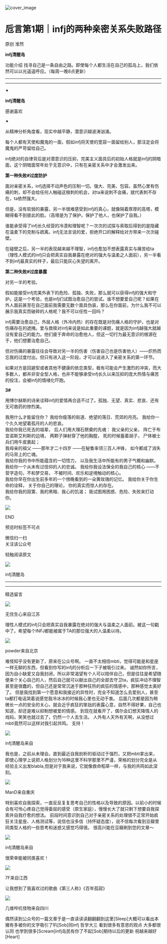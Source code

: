 ![cover_image](https://mmbiz.qlogo.cn/mmbiz_jpg/DZCdtia4bJxqeAdT84ATqGDNNuSib2toK1cFfOZDdOF23koQ29OP20gHp4Eo3xrkiaAuqTox1ONO8n6ls0kQ8fbPg/0?wx_fmt=jpeg)

#  卮言第1期｜infj的两种亲密关系失败路径

原创  淮然  

**infj清醒岛**



功能介绍  找寻自己是一条自由之路。即使每个人都生活在自己的孤岛上，我们依然可以以光遥遥呼应。（每周一晚8点更新）

__ __

__ _ _

✦

  

**infj清醒岛**

感谢喜欢

✦

  

从精神分析角度看，现实中越平静，潜意识越波涛汹涌。

每个人都有天使和魔鬼的一面，假如infj将天使的宽容一面留给别人，那注定会将魔鬼的严苛留给自己。

infj绝对的自律背后是对潜意识的压抑，完美主义面具后的初始人格就是infj的阴暗面，这个阴暗面常年处于无意识中，只有在亲密关系中才会激发出来。

  

  

**第一种失败#过度防护**

  

面对亲密关系，infj选择不动声色的压制一切。强大、完美、包容。虽然心里有伤痛的刺，却不会给任何人触碰这根刺的机会，对ta来说刺不会痛，就代表刺不存在，ta依然强大。

但是，没有软弱的暴露，另一半很难感受到infj的真心，就像隔着厚厚的高塔，模糊得看不到彼此的脸。（高塔是为了保护。保护了他人，也保护了自我。）

谁能承受得了infj长久经营的冷漠和理智呢？一次次的试探与索取后得到的是隐藏在温柔下的克制与疏离。infj无法言说的爱，拒绝开口的解释给对方带来一次次碰壁。

在碰壁之后，另一半的表现越来越不理智，infj也愈加不想表露真实与痛苦给ta（理性人模式的infj只会把真实自我暴露在绝对的强大与温柔之人面前），另一半看不到infj最真实的样子，最后只能灰心失望的离开。

  

**第二种失败#过度暴露**

对另一半的考验。

假如能接受infj完美外表下的危险、孤独、失败，那么就可以获得infj的强大和守护。这是一个考验，也是infj们试图治愈自己的尝试。谁不想要爱自己呢？如果在外人面前甚至在自己面前我需要无数个面具伪装，那么在你面前，为什么我不可以展示我真实而破碎的人格呢？我不可以任性一回吗？

infj需要治愈自己，外层人格（外冷内热）的存在既是对伤痛人格的守护，也是对伤痛存在的遮掩。爱与救赎对infj来说是如此重要的课题，就是因为infj越强大就越没有爱自己的能力。他们疲于奔命的治愈他人，但这一切行为最无意识的根源在于，他们想要治愈自己。

但对伤痛的暴露往往会导致对另一半的伤害（伤害自己也是伤害他人）——炽热而忘我的过度付出。但只有进入这一阶段，才可以说进入了亲密关系的第一环节。

如果对方是回避型或者其他不健康的依恋类型，极有可能会产生激烈的冲突，而大多数人，都并非安全型人格，也并不能够承受infj长久以来压抑的庞大热情与痛苦的投注，会被infj的情绪化吓跑。

  

**3#**

用博尔赫斯的诗来诠释infj的爱情再合适不过了。孤独、无望、真实、悲哀、还有无可救药的惨烈美。

  
我用什么才能留住你？  我给你瘦落的街道、绝望的落日、荒郊的月亮。  我给你一个久久地望着孤月的人的悲哀。  
我给你我已死去的祖辈，  后人们用大理石祭奠的先魂：  我父亲的父亲，  阵亡于布宜诺斯艾利斯的边境，  两颗子弹射穿了他的胸膛，  死的时候蓄着胡子，
尸体被士兵们用牛皮裹起；  
我母亲的祖父  ——那年才二十四岁  ——在秘鲁率领三百人冲锋，  如今都成了消失的马背上的亡魂。  
我给你我的书中所能蕴含的一切悟力，  以及我生活中所能有的男子气概和幽默。  我给你一个从未有过信仰的人的忠诚。  我给你我设法保全的我自己的核心
——不营字造句，不和梦交易，  不被时间、欢乐和逆境触动的核心。  
我给你早在你出生前多年的一个傍晚看到的一朵黄玫瑰的记忆。  我给你关于你生命的诠释，  关于你自己的理论，  你的真实而惊人的存在。  
我给你我的寂寞、我的黑暗、我心的饥渴；  我试图用困惑、危险、失败来打动你。

  

![](https://mmbiz.qpic.cn/mmbiz_gif/7FiadXCUBpqt43ySAFleQonQAWQDMwvCPOiaiaFlUYSG8ibicVqc4d5rBa4niaAWr9DmauJ43FCich2gaNDU6PiaKZQf6w/640?wx_fmt=gif)

END  

  

  

预览时标签不可点

微信扫一扫  
关注该公众号



轻触阅读原文

![](http://mmbiz.qpic.cn/mmbiz_png/DZCdtia4bJxpcRrqEcIicNn7icChObS1Eqm6u2hlN1LGAHvlMHZg6O2a3A47KdeC6IqvVTuryNZQpDFQ1LX3JvT9w/0?wx_fmt=png)

infj清醒岛







****



****





精选留言

![](http://mmsns.qpic.cn/mmsns/iaxNB5XaibCeLTYWIUGCYm7cS1kFxTx4ibUSEBZJ6VnOdXPDItJ9PaGRg/0)

无住生心来自江苏

理性人模式的infj只会把真实自我暴露在绝对的强大与温柔之人面前。被这一句戳中了。希望每个INFJ都能被属于TA的那位强大的人温柔以待。

![](http://mmsns.qpic.cn/mmsns/iaxNB5XaibCeLTYWIUGCYm7cS1kFxTx4ibUSEBZJ6VnOdXPDItJ9PaGRg/0)

powder来自北京

难怪知乎没有更新了，原来在公众号啊。 一直不太相信mbti，觉得可能是和星座一样无聊的东西，但看到你写的infj的分析后一下子被吸引过来。
诚然如你所言，因为自小缺爱又自我封闭，所以非常渴望有个人可以陪伴自己，但是往往是希望随便来个关心自己的人，然后自己就可以献出自己的全部去守卫ta，疯狂冲动不理智甚至是很蠢的，但自己还是常常沉迷于那种狂热的疯狂的情感中，那种感觉太美好了。
但是我找到第一个愿意和我接近的异性时，完全不知道怎么去爱别人，甚至ta都打电话哭着说感觉我冷冰冰的时候我心里也无动于衷。
后面几次都是因为稍微长一点的安全的关心，就会近乎疯狂的笨拙的表露心意，自然不得好果，自己也知道，却还是难以抑制想被爱的情感。
到现在就看开了，偶尔会幻想天降情人的戏码，笑笑也就过去了，仍然一个人去生活。 人外有人天外有天啊，从没想过mbti竟然可以这样对我引起共鸣。 支持！

![](http://wx.qlogo.cn/mmhead/Q3auHgzwzM4icoibBPppWkMrbLG1lB8KhWHaiaiabBib87BTTdVQC8Cyacg/64)

infj清醒岛来自

我也是，之前从未理会。直到最近自我剖析的驱动过于强烈，又把mbti拿出来，即使心理学上说把人格划分为16种这里不科学那里不严谨，荣格的划分完全是从经验主义出发blabla,但是对于我来说，它就像救命稻草一样，与我的共鸣如此深刻。

![](http://mmsns.qpic.cn/mmsns/iaxNB5XaibCeLTYWIUGCYm7cS1kFxTx4ibUSEBZJ6VnOdXPDItJ9PaGRg/0)

ManD来自重庆

特别喜欢自我探索，一直反反复复思考自己的性格以及导致的原因。以前小的时候会有可怜心疼自己觉得委屈的感受（原生家庭），慢慢长大了就只剩下想要自我探索并自我疗愈的想法。
前段时间意识到自己对于亲密关系的处理很不正常开始疯狂关注星座、人格测试等，说信也没多信（持怀疑态度），说不信每次看到豆瓣里同类型人格的一些思考和迷惑又感觉巧得很。
很高兴能在豆瓣刷到您的文章～

![](http://wx.qlogo.cn/mmhead/Q3auHgzwzM4icoibBPppWkMrbLG1lB8KhWHaiaiabBib87BTTdVQC8Cyacg/64)

infj清醒岛来自

很荣幸能被同类喜欢！

![](http://mmsns.qpic.cn/mmsns/iaxNB5XaibCeLTYWIUGCYm7cS1kFxTx4ibUSEBZJ6VnOdXPDItJ9PaGRg/0)

7F来自江西

让我想到了我喜欢过的歌曲《第三人称》《百年孤寂》

![](http://mmsns.qpic.cn/mmsns/iaxNB5XaibCeLTYWIUGCYm7cS1kFxTx4ibUSEBZJ6VnOdXPDItJ9PaGRg/0)

几维哔叽怪物来自四川

偶然读到公众号的一篇文章于是一直读读读翻翻翻到这里[Sleep]大概可以看出本猪有多被你的文字吸引了叭[Sob]同infj 哲学大三 看到很多有意思的观点
大多都很认同 也学到很多[Scream]infj岛民有你了不起[Sob]期待以后的更新 祝越来越好[Heart]

